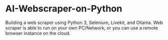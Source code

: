 # AI-Webscraper-on-Python
Building a web scraper using Python 3, Selenium, Livekit, and Ollama. Web scraper is able to run on your own PC/Network, or you can use a remote browser instance on the cloud.
